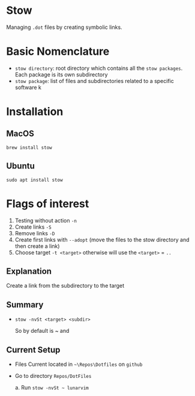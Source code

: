 # Stow
Managing `.dot` files by creating symbolic links.


# Basic Nomenclature
* `stow directory`: root directory which contains all the `stow packages`. Each package is its own subdirectory
* `stow package`: list of files and subdirectories related to a specific software
k
# Installation

## MacOS 
`brew install stow`
## Ubuntu
`sudo apt install stow`

# Flags of interest
1. Testing without action `-n`
2. Create links `-S`
3. Remove links `-D`
4. Create first links with `--adopt`  (move the files to the stow directory and then create a link)
5. Choose target `-t <target>` otherwise will use the  `<target>` =  `..`

## Explanation
Create a link from the subdirectory to the target

## Summary
* `stow -nvSt <target> <subdir>`

  So by default <target> is ~ and 

## Current Setup
  * Files Current located in `~\Repos\Dotfiles` on `github`

  * Go to directory `Repos/DotFiles`

    a. Run `stow -nvSt ~ lunarvim`



